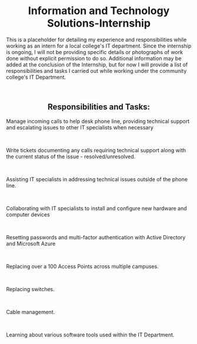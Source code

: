 <h1 align=center>Information and Technology Solutions-Internship</h1>

<p>This is a placeholder for detailing my experience and responsibilities while working as an intern for a local college's IT department. Since the internship is ongoing,
I will not be providing specific details or photographs of work done without explicit permission to do so. Additional information may be added at the conclusion of the Internship, but for now I will provide
a list of responsibilities and tasks I carried out while working under the community college's IT Department.</p> <br/>

<h2 align=center>Responsibilities and Tasks:</h2>
  <p>Manage incoming calls to help desk phone line, providing technical support and escalating issues to other IT specialists when necessary</p><br/>
  <p>Write tickets documenting any calls requiring technical support along with the current status of the issue - resolved/unresolved.</p><br/>
  <p>Assisting IT specialists in addressing technical issues outside of the phone line.</p><br/>
  <p>Collaborating with IT specialists to install and configure new hardware and computer devices</p><br/>
  <p>Resetting passwords and multi-factor authentication with Active Directory and Microsoft Azure</p><br/>
  <p>Replacing over a 100 Access Points across multiple campuses.</p><br/>
  <p>Replacing switches.</p><br/>
  <p>Cable management.</p><br/>
  <p>Learning about various software tools used within the IT Department.</p><br/>

    





